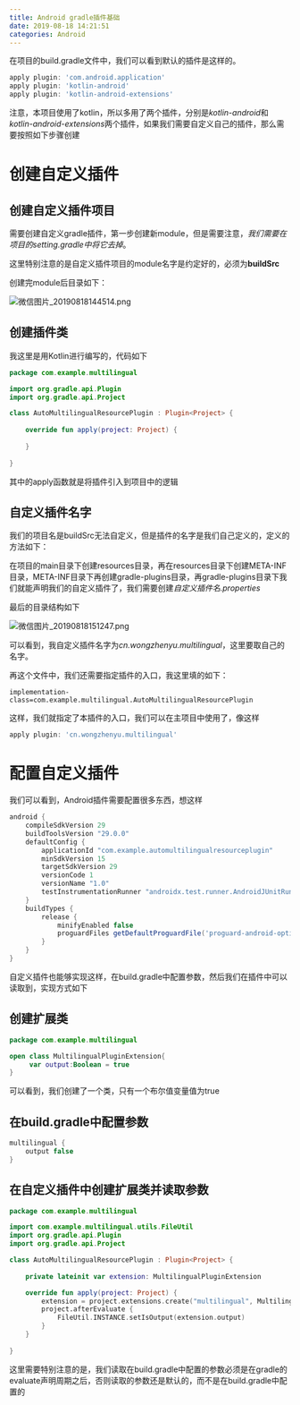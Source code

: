 ```yaml
---
title: Android gradle插件基础
date: 2019-08-18 14:21:51
categories: Android
---
```


在项目的build.gradle文件中，我们可以看到默认的插件是这样的。

```groovy
apply plugin: 'com.android.application'
apply plugin: 'kotlin-android'
apply plugin: 'kotlin-android-extensions'
```

注意，本项目使用了kotlin，所以多用了两个插件，分别是*kotlin-android*和*kotlin-android-extensions*两个插件，如果我们需要自定义自己的插件，那么需要按照如下步骤创建

# 创建自定义插件

## 创建自定义插件项目

需要创建自定义gradle插件，第一步创建新module，但是需要注意，*我们需要在项目的setting.gradle中将它去掉*。

这里特别注意的是自定义插件项目的module名字是约定好的，必须为**buildSrc**

创建完module后目录如下：

![微信图片_20190818144514.png](https://i.loli.net/2019/08/18/KYch9pf7tiqILRM.png)

## 创建插件类

我这里是用Kotlin进行编写的，代码如下

```kotlin
package com.example.multilingual

import org.gradle.api.Plugin
import org.gradle.api.Project

class AutoMultilingualResourcePlugin : Plugin<Project> {
    
    override fun apply(project: Project) {
        
    }
    
}

```

其中的apply函数就是将插件引入到项目中的逻辑

## 自定义插件名字

我们的项目名是buildSrc无法自定义，但是插件的名字是我们自己定义的，定义的方法如下：

在项目的main目录下创建resources目录，再在resources目录下创建META-INF目录，META-INF目录下再创建gradle-plugins目录，再gradle-plugins目录下我们就能声明我们的自定义插件了，我们需要创建*自定义插件名.properties*

最后的目录结构如下

![微信图片_20190818151247.png](https://i.loli.net/2019/08/18/9RIeVQfOrLChaDl.png)

可以看到，我自定义插件名字为*cn.wongzhenyu.multilingual*，这里要取自己的名字。

再这个文件中，我们还需要指定插件的入口，我这里填的如下：

```
implementation-class=com.example.multilingual.AutoMultilingualResourcePlugin
```

这样，我们就指定了本插件的入口，我们可以在主项目中使用了，像这样

```groovy
apply plugin: 'cn.wongzhenyu.multilingual'
```

# 配置自定义插件

我们可以看到，Android插件需要配置很多东西，想这样

```groovy
android {
    compileSdkVersion 29
    buildToolsVersion "29.0.0"
    defaultConfig {
        applicationId "com.example.automultilingualresourceplugin"
        minSdkVersion 15
        targetSdkVersion 29
        versionCode 1
        versionName "1.0"
        testInstrumentationRunner "androidx.test.runner.AndroidJUnitRunner"
    }
    buildTypes {
        release {
            minifyEnabled false
            proguardFiles getDefaultProguardFile('proguard-android-optimize.txt'), 'proguard-rules.pro'
        }
    }
}
```

自定义插件也能够实现这样，在build.gradle中配置参数，然后我们在插件中可以读取到，实现方式如下

## 创建扩展类

```kotlin
package com.example.multilingual

open class MultilingualPluginExtension{
     var output:Boolean = true
}
```

可以看到，我们创建了一个类，只有一个布尔值变量值为true

## 在build.gradle中配置参数

```groovy
multilingual {
    output false
}
```

## 在自定义插件中创建扩展类并读取参数

```kotlin
package com.example.multilingual

import com.example.multilingual.utils.FileUtil
import org.gradle.api.Plugin
import org.gradle.api.Project

class AutoMultilingualResourcePlugin : Plugin<Project> {
    
    private lateinit var extension: MultilingualPluginExtension

    override fun apply(project: Project) {
        extension = project.extensions.create("multilingual", MultilingualPluginExtension::class.java)
        project.afterEvaluate {
            FileUtil.INSTANCE.setIsOutput(extension.output)
        }
    }
    
}
```

这里需要特别注意的是，我们读取在build.gradle中配置的参数必须是在gradle的evaluate声明周期之后，否则读取的参数还是默认的，而不是在build.gradle中配置的



